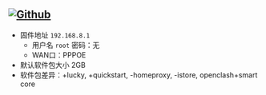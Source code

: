 [![Github](https://img.shields.io/badge/Release文件可在国内加速站下载-FC7C0D?logo=github&logoColor=fff&labelColor=000&style=for-the-badge)](https://wkdaily.cpolar.top/archives/1) 
---

 - 固件地址 `192.168.8.1`
   - 用户名 `root` 密码：无
   - WAN口：PPPOE
 - 默认软件包大小 2GB
 - 软件包差异：+lucky, +quickstart, -homeproxy, -istore, openclash+smart core
